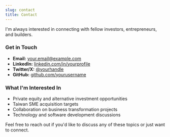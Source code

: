 ```yaml
---
slug: contact
title: Contact
---
```


I'm always interested in connecting with fellow investors, entrepreneurs, and builders.

### Get in Touch

- **Email:** [your.email@example.com](mailto:your.email@example.com)
- **LinkedIn:** [linkedin.com/in/yourprofile](https://linkedin.com/in/yourprofile)
- **Twitter/X:** [@yourhandle](https://twitter.com/yourhandle)
- **GitHub:** [github.com/yourusername](https://github.com/yourusername)

### What I'm Interested In

- Private equity and alternative investment opportunities
- Taiwan SME acquisition targets
- Collaboration on business transformation projects
- Technology and software development discussions

Feel free to reach out if you'd like to discuss any of these topics or just want to connect.
